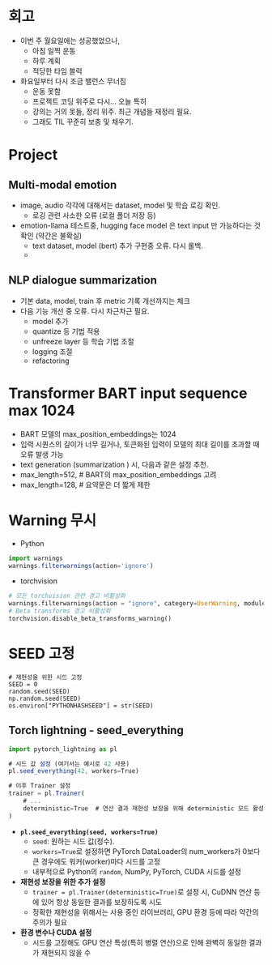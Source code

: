 
# 회고
- 이번 주 월요일에는 성공했었으나,
  - 아침 일찍 운동
  - 하루 계획 
  - 적당한 타임 블럭
- 화요일부터 다시 조금 밸런스 무너짐
  - 운동 못함
  - 프로젝트 코딩 위주로 다시... 오늘 특히
  - 강의는 거의 못들, 정리 위주. 최근 개념들 재정리 필요. 
  - 그래도 TIL 꾸준히 보충 및 채우기.

# Project
## Multi-modal emotion
- image, audio 각각에 대해서는 dataset, model 및 학습 로깅 확인. 
  - 로깅 관련 사소한 오류 (로컬 폴더 저장 등)
- emotion-llama 테스트중, hugging face model 은 text input 만 가능하다는 것 확인 (약간은 불확실)
  - text dataset, model (bert) 추가 구현중 오류. 다시 롤백. 
  - 

## NLP dialogue summarization
- 기본 data, model, train 후 metric 기록 개선까지는 체크
- 다음 기능 개선 중 오류. 다시 차근차근 필요.
  - model 추가
  - quantize 등 기법 적용
  - unfreeze layer 등 학습 기법 조절
  - logging 조절
  - refactoring

# Transformer BART input sequence max 1024

- BART 모델의 max_position_embeddings는 1024
- 입력 시퀀스의 길이가 너무 길거나, 토큰화된 입력이 모델의 최대 길이를 초과할 때 오류 발생 가능
- text generation (summarization ) 시, 다음과 같은 설정 추천.
- max_length=512, # BART의 max_position_embeddings 고려
- max_length=128, # 요약문은 더 짧게 제한

# Warning 무시

- Python

```jsx
import warnings
warnings.filterwarnings(action='ignore')
```

- torchvision

```python
# 모든 torchvision 관련 경고 비활성화
warnings.filterwarnings(action = "ignore", category=UserWarning, module="torchvision")
# Beta transforms 경고 비활성화
torchvision.disable_beta_transforms_warning()
```

# SEED 고정

```
# 재현성을 위한 시드 고정
SEED = 0
random.seed(SEED)
np.random.seed(SEED)
os.environ["PYTHONHASHSEED"] = str(SEED)
```

## Torch lightning - seed_everything

```jsx
import pytorch_lightning as pl

# 시드 값 설정 (여기서는 예시로 42 사용)
pl.seed_everything(42, workers=True)

# 이후 Trainer 설정
trainer = pl.Trainer(
    # ...
    deterministic=True  # 연산 결과 재현성 보장을 위해 deterministic 모드 활성화
)
```

- **`pl.seed_everything(seed, workers=True)`**
    - `seed`: 원하는 시드 값(정수).
    - `workers=True`로 설정하면 PyTorch DataLoader의 num_workers가 0보다 큰 경우에도 워커(worker)마다 시드를 고정
    - 내부적으로 Python의 `random`, NumPy, PyTorch, CUDA 시드를 설정
- **재현성 보장을 위한 추가 설정**
    - `trainer = pl.Trainer(deterministic=True)`로 설정 시, CuDNN 연산 등에 있어 항상 동일한 결과를 보장하도록 시도
    - 정확한 재현성을 위해서는 사용 중인 라이브러리, GPU 환경 등에 따라 약간의 주의가 필요
- **환경 변수나 CUDA 설정**
    - 시드를 고정해도 GPU 연산 특성(특히 병렬 연산)으로 인해 완벽히 동일한 결과가 재현되지 않을 수